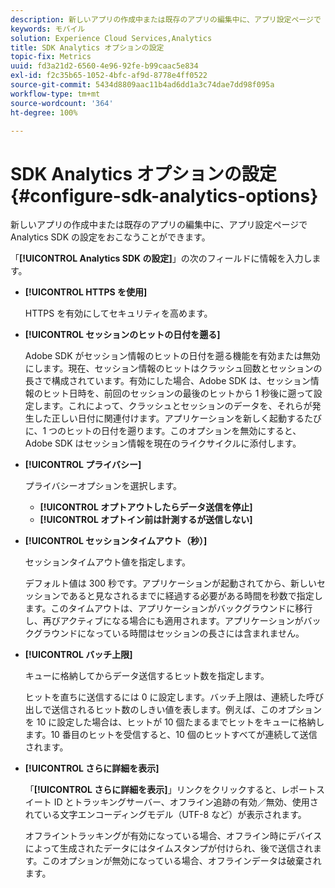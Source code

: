 ```yaml
---
description: 新しいアプリの作成中または既存のアプリの編集中に、アプリ設定ページで Analytics SDK の設定をおこなうことができます。
keywords: モバイル
solution: Experience Cloud Services,Analytics
title: SDK Analytics オプションの設定
topic-fix: Metrics
uuid: fd3a21d2-6560-4e96-92fe-b99caac5e834
exl-id: f2c35b65-1052-4bfc-af9d-8778e4ff0522
source-git-commit: 5434d8809aac11b4ad6dd1a3c74dae7dd98f095a
workflow-type: tm+mt
source-wordcount: '364'
ht-degree: 100%

---
```


# SDK Analytics オプションの設定 {#configure-sdk-analytics-options}

新しいアプリの作成中または既存のアプリの編集中に、アプリ設定ページで Analytics SDK の設定をおこなうことができます。

「**[!UICONTROL Analytics SDK の設定]**」の次のフィールドに情報を入力します。

* **[!UICONTROL HTTPS を使用]**

   HTTPS を有効にしてセキュリティを高めます。

* **[!UICONTROL セッションのヒットの日付を遡る]**

   Adobe SDK がセッション情報のヒットの日付を遡る機能を有効または無効にします。現在、セッション情報のヒットはクラッシュ回数とセッションの長さで構成されています。有効にした場合、Adobe SDK は、セッション情報のヒット日時を、前回のセッションの最後のヒットから 1 秒後に遡って設定します。これによって、クラッシュとセッションのデータを、それらが発生した正しい日付に関連付けます。アプリケーションを新しく起動するたびに、1 つのヒットの日付を遡ります。このオプションを無効にすると、Adobe SDK はセッション情報を現在のライクサイクルに添付します。

* **[!UICONTROL プライバシー]**

   プライバシーオプションを選択します。

   * **[!UICONTROL オプトアウトしたらデータ送信を停止]**
   * **[!UICONTROL オプトイン前は計測するが送信しない]**

* **[!UICONTROL セッションタイムアウト（秒）]**

   セッションタイムアウト値を指定します。

   デフォルト値は 300 秒です。アプリケーションが起動されてから、新しいセッションであると見なされるまでに経過する必要がある時間を秒数で指定します。このタイムアウトは、アプリケーションがバックグラウンドに移行し、再びアクティブになる場合にも適用されます。アプリケーションがバックグラウンドになっている時間はセッションの長さには含まれません。

* **[!UICONTROL バッチ上限]**

   キューに格納してからデータ送信するヒット数を指定します。

   ヒットを直ちに送信するには 0 に設定します。バッチ上限は、連続した呼び出しで送信されるヒット数のしきい値を表します。例えば、このオプションを 10 に設定した場合は、ヒットが 10 個たまるまでヒットをキューに格納します。10 番目のヒットを受信すると、10 個のヒットすべてが連続して送信されます。

* **[!UICONTROL さらに詳細を表示]**

   「**[!UICONTROL さらに詳細を表示]**」リンクをクリックすると、レポートスイート ID とトラッキングサーバー、オフライン追跡の有効／無効、使用されている文字エンコーディングモデル（UTF-8 など）が表示されます。

   オフライントラッキングが有効になっている場合、オフライン時にデバイスによって生成されたデータにはタイムスタンプが付けられ、後で送信されます。このオプションが無効になっている場合、オフラインデータは破棄されます。
